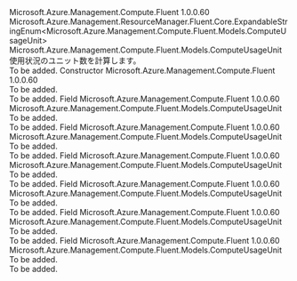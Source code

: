 <Type Name="ComputeUsageUnit" FullName="Microsoft.Azure.Management.Compute.Fluent.Models.ComputeUsageUnit">
  <TypeSignature Language="C#" Value="public class ComputeUsageUnit : Microsoft.Azure.Management.ResourceManager.Fluent.Core.ExpandableStringEnum&lt;Microsoft.Azure.Management.Compute.Fluent.Models.ComputeUsageUnit&gt;" />
  <TypeSignature Language="ILAsm" Value=".class public auto ansi beforefieldinit ComputeUsageUnit extends Microsoft.Azure.Management.ResourceManager.Fluent.Core.ExpandableStringEnum`1&lt;class Microsoft.Azure.Management.Compute.Fluent.Models.ComputeUsageUnit&gt;" />
  <TypeSignature Language="DocId" Value="T:Microsoft.Azure.Management.Compute.Fluent.Models.ComputeUsageUnit" />
  <TypeSignature Language="VB.NET" Value="Public Class ComputeUsageUnit&#xA;Inherits ExpandableStringEnum(Of ComputeUsageUnit)" />
  <TypeSignature Language="F#" Value="type ComputeUsageUnit = class&#xA;    inherit ExpandableStringEnum&lt;ComputeUsageUnit&gt;" />
  <AssemblyInfo>
    <AssemblyName>Microsoft.Azure.Management.Compute.Fluent</AssemblyName>
    <AssemblyVersion>1.0.0.60</AssemblyVersion>
  </AssemblyInfo>
  <Base>
    <BaseTypeName>Microsoft.Azure.Management.ResourceManager.Fluent.Core.ExpandableStringEnum&lt;Microsoft.Azure.Management.Compute.Fluent.Models.ComputeUsageUnit&gt;</BaseTypeName>
    <BaseTypeArguments>
      <BaseTypeArgument TypeParamName="!0">Microsoft.Azure.Management.Compute.Fluent.Models.ComputeUsageUnit</BaseTypeArgument>
    </BaseTypeArguments>
  </Base>
  <Interfaces />
  <Docs>
    <summary>
            使用状況のユニット数を計算します。
            </summary>
    <remarks>To be added.</remarks>
  </Docs>
  <Members>
    <Member MemberName=".ctor">
      <MemberSignature Language="C#" Value="public ComputeUsageUnit ();" />
      <MemberSignature Language="ILAsm" Value=".method public hidebysig specialname rtspecialname instance void .ctor() cil managed" />
      <MemberSignature Language="DocId" Value="M:Microsoft.Azure.Management.Compute.Fluent.Models.ComputeUsageUnit.#ctor" />
      <MemberSignature Language="VB.NET" Value="Public Sub New ()" />
      <MemberType>Constructor</MemberType>
      <AssemblyInfo>
        <AssemblyName>Microsoft.Azure.Management.Compute.Fluent</AssemblyName>
        <AssemblyVersion>1.0.0.60</AssemblyVersion>
      </AssemblyInfo>
      <Parameters />
      <Docs>
        <summary>To be added.</summary>
        <remarks>To be added.</remarks>
      </Docs>
    </Member>
    <Member MemberName="Bytes">
      <MemberSignature Language="C#" Value="public static readonly Microsoft.Azure.Management.Compute.Fluent.Models.ComputeUsageUnit Bytes;" />
      <MemberSignature Language="ILAsm" Value=".field public static initonly class Microsoft.Azure.Management.Compute.Fluent.Models.ComputeUsageUnit Bytes" />
      <MemberSignature Language="DocId" Value="F:Microsoft.Azure.Management.Compute.Fluent.Models.ComputeUsageUnit.Bytes" />
      <MemberSignature Language="VB.NET" Value="Public Shared ReadOnly Bytes As ComputeUsageUnit " />
      <MemberSignature Language="F#" Value=" staticval mutable Bytes : Microsoft.Azure.Management.Compute.Fluent.Models.ComputeUsageUnit" Usage="Microsoft.Azure.Management.Compute.Fluent.Models.ComputeUsageUnit.Bytes" />
      <MemberType>Field</MemberType>
      <AssemblyInfo>
        <AssemblyName>Microsoft.Azure.Management.Compute.Fluent</AssemblyName>
        <AssemblyVersion>1.0.0.60</AssemblyVersion>
      </AssemblyInfo>
      <ReturnValue>
        <ReturnType>Microsoft.Azure.Management.Compute.Fluent.Models.ComputeUsageUnit</ReturnType>
      </ReturnValue>
      <Docs>
        <summary>To be added.</summary>
        <remarks>To be added.</remarks>
      </Docs>
    </Member>
    <Member MemberName="BytesPerSecond">
      <MemberSignature Language="C#" Value="public static readonly Microsoft.Azure.Management.Compute.Fluent.Models.ComputeUsageUnit BytesPerSecond;" />
      <MemberSignature Language="ILAsm" Value=".field public static initonly class Microsoft.Azure.Management.Compute.Fluent.Models.ComputeUsageUnit BytesPerSecond" />
      <MemberSignature Language="DocId" Value="F:Microsoft.Azure.Management.Compute.Fluent.Models.ComputeUsageUnit.BytesPerSecond" />
      <MemberSignature Language="VB.NET" Value="Public Shared ReadOnly BytesPerSecond As ComputeUsageUnit " />
      <MemberSignature Language="F#" Value=" staticval mutable BytesPerSecond : Microsoft.Azure.Management.Compute.Fluent.Models.ComputeUsageUnit" Usage="Microsoft.Azure.Management.Compute.Fluent.Models.ComputeUsageUnit.BytesPerSecond" />
      <MemberType>Field</MemberType>
      <AssemblyInfo>
        <AssemblyName>Microsoft.Azure.Management.Compute.Fluent</AssemblyName>
        <AssemblyVersion>1.0.0.60</AssemblyVersion>
      </AssemblyInfo>
      <ReturnValue>
        <ReturnType>Microsoft.Azure.Management.Compute.Fluent.Models.ComputeUsageUnit</ReturnType>
      </ReturnValue>
      <Docs>
        <summary>To be added.</summary>
        <remarks>To be added.</remarks>
      </Docs>
    </Member>
    <Member MemberName="Count">
      <MemberSignature Language="C#" Value="public static readonly Microsoft.Azure.Management.Compute.Fluent.Models.ComputeUsageUnit Count;" />
      <MemberSignature Language="ILAsm" Value=".field public static initonly class Microsoft.Azure.Management.Compute.Fluent.Models.ComputeUsageUnit Count" />
      <MemberSignature Language="DocId" Value="F:Microsoft.Azure.Management.Compute.Fluent.Models.ComputeUsageUnit.Count" />
      <MemberSignature Language="VB.NET" Value="Public Shared ReadOnly Count As ComputeUsageUnit " />
      <MemberSignature Language="F#" Value=" staticval mutable Count : Microsoft.Azure.Management.Compute.Fluent.Models.ComputeUsageUnit" Usage="Microsoft.Azure.Management.Compute.Fluent.Models.ComputeUsageUnit.Count" />
      <MemberType>Field</MemberType>
      <AssemblyInfo>
        <AssemblyName>Microsoft.Azure.Management.Compute.Fluent</AssemblyName>
        <AssemblyVersion>1.0.0.60</AssemblyVersion>
      </AssemblyInfo>
      <ReturnValue>
        <ReturnType>Microsoft.Azure.Management.Compute.Fluent.Models.ComputeUsageUnit</ReturnType>
      </ReturnValue>
      <Docs>
        <summary>To be added.</summary>
        <remarks>To be added.</remarks>
      </Docs>
    </Member>
    <Member MemberName="CountsPerSecond">
      <MemberSignature Language="C#" Value="public static readonly Microsoft.Azure.Management.Compute.Fluent.Models.ComputeUsageUnit CountsPerSecond;" />
      <MemberSignature Language="ILAsm" Value=".field public static initonly class Microsoft.Azure.Management.Compute.Fluent.Models.ComputeUsageUnit CountsPerSecond" />
      <MemberSignature Language="DocId" Value="F:Microsoft.Azure.Management.Compute.Fluent.Models.ComputeUsageUnit.CountsPerSecond" />
      <MemberSignature Language="VB.NET" Value="Public Shared ReadOnly CountsPerSecond As ComputeUsageUnit " />
      <MemberSignature Language="F#" Value=" staticval mutable CountsPerSecond : Microsoft.Azure.Management.Compute.Fluent.Models.ComputeUsageUnit" Usage="Microsoft.Azure.Management.Compute.Fluent.Models.ComputeUsageUnit.CountsPerSecond" />
      <MemberType>Field</MemberType>
      <AssemblyInfo>
        <AssemblyName>Microsoft.Azure.Management.Compute.Fluent</AssemblyName>
        <AssemblyVersion>1.0.0.60</AssemblyVersion>
      </AssemblyInfo>
      <ReturnValue>
        <ReturnType>Microsoft.Azure.Management.Compute.Fluent.Models.ComputeUsageUnit</ReturnType>
      </ReturnValue>
      <Docs>
        <summary>To be added.</summary>
        <remarks>To be added.</remarks>
      </Docs>
    </Member>
    <Member MemberName="Percent">
      <MemberSignature Language="C#" Value="public static readonly Microsoft.Azure.Management.Compute.Fluent.Models.ComputeUsageUnit Percent;" />
      <MemberSignature Language="ILAsm" Value=".field public static initonly class Microsoft.Azure.Management.Compute.Fluent.Models.ComputeUsageUnit Percent" />
      <MemberSignature Language="DocId" Value="F:Microsoft.Azure.Management.Compute.Fluent.Models.ComputeUsageUnit.Percent" />
      <MemberSignature Language="VB.NET" Value="Public Shared ReadOnly Percent As ComputeUsageUnit " />
      <MemberSignature Language="F#" Value=" staticval mutable Percent : Microsoft.Azure.Management.Compute.Fluent.Models.ComputeUsageUnit" Usage="Microsoft.Azure.Management.Compute.Fluent.Models.ComputeUsageUnit.Percent" />
      <MemberType>Field</MemberType>
      <AssemblyInfo>
        <AssemblyName>Microsoft.Azure.Management.Compute.Fluent</AssemblyName>
        <AssemblyVersion>1.0.0.60</AssemblyVersion>
      </AssemblyInfo>
      <ReturnValue>
        <ReturnType>Microsoft.Azure.Management.Compute.Fluent.Models.ComputeUsageUnit</ReturnType>
      </ReturnValue>
      <Docs>
        <summary>To be added.</summary>
        <remarks>To be added.</remarks>
      </Docs>
    </Member>
    <Member MemberName="Seconds">
      <MemberSignature Language="C#" Value="public static readonly Microsoft.Azure.Management.Compute.Fluent.Models.ComputeUsageUnit Seconds;" />
      <MemberSignature Language="ILAsm" Value=".field public static initonly class Microsoft.Azure.Management.Compute.Fluent.Models.ComputeUsageUnit Seconds" />
      <MemberSignature Language="DocId" Value="F:Microsoft.Azure.Management.Compute.Fluent.Models.ComputeUsageUnit.Seconds" />
      <MemberSignature Language="VB.NET" Value="Public Shared ReadOnly Seconds As ComputeUsageUnit " />
      <MemberSignature Language="F#" Value=" staticval mutable Seconds : Microsoft.Azure.Management.Compute.Fluent.Models.ComputeUsageUnit" Usage="Microsoft.Azure.Management.Compute.Fluent.Models.ComputeUsageUnit.Seconds" />
      <MemberType>Field</MemberType>
      <AssemblyInfo>
        <AssemblyName>Microsoft.Azure.Management.Compute.Fluent</AssemblyName>
        <AssemblyVersion>1.0.0.60</AssemblyVersion>
      </AssemblyInfo>
      <ReturnValue>
        <ReturnType>Microsoft.Azure.Management.Compute.Fluent.Models.ComputeUsageUnit</ReturnType>
      </ReturnValue>
      <Docs>
        <summary>To be added.</summary>
        <remarks>To be added.</remarks>
      </Docs>
    </Member>
  </Members>
</Type>